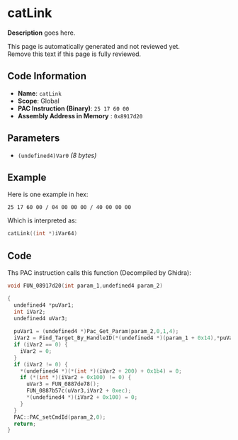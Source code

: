 # catLink

**Description** goes here.

This page is automatically generated and not reviewed yet.<br>Remove this text if this page is fully reviewed.

## Code Information

- **Name**: `catLink`
- **Scope**: Global
- **PAC Instruction (Binary)**: `25 17 60 00`
- **Assembly Address in Memory** : `0x8917d20`

## Parameters

- `(undefined4)Var0` *(8 bytes)*

## Example

Here is one example in hex:

```25 17 60 00 / 04 00 00 00 / 40 00 00 00```

Which is interpreted as:

```c
catLink((int *)iVar64)
```

## Code

Ths PAC instruction calls this function (Decompiled by Ghidra):

```c
void FUN_08917d20(int param_1,undefined4 param_2)

{
  undefined4 *puVar1;
  int iVar2;
  undefined4 uVar3;
  
  puVar1 = (undefined4 *)Pac_Get_Param(param_2,0,1,4);
  iVar2 = Find_Target_By_HandleID(*(undefined4 *)(param_1 + 0x14),*puVar1,1);
  if (iVar2 == 0) {
    iVar2 = 0;
  }
  if (iVar2 != 0) {
    *(undefined4 *)(*(int *)(iVar2 + 200) + 0x1b4) = 0;
    if (*(int *)(iVar2 + 0x100) != 0) {
      uVar3 = FUN_0887de78();
      FUN_0887b57c(uVar3,iVar2 + 0xec);
      *(undefined4 *)(iVar2 + 0x100) = 0;
    }
  }
  PAC::PAC_setCmdId(param_2,0);
  return;
}
```

